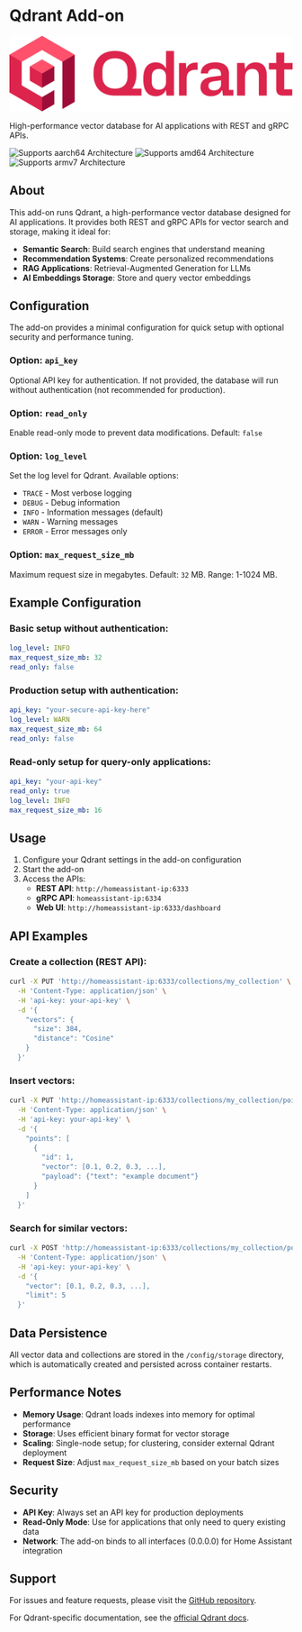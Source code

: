 # Qdrant Add-on

![](logo.png)

High-performance vector database for AI applications with REST and gRPC APIs.

![Supports aarch64 Architecture][aarch64-shield]
![Supports amd64 Architecture][amd64-shield]
![Supports armv7 Architecture][armv7-shield]

## About

This add-on runs Qdrant, a high-performance vector database designed for AI applications. It provides both REST and gRPC APIs for vector search and storage, making it ideal for:

- **Semantic Search**: Build search engines that understand meaning
- **Recommendation Systems**: Create personalized recommendations
- **RAG Applications**: Retrieval-Augmented Generation for LLMs
- **AI Embeddings Storage**: Store and query vector embeddings

## Configuration

The add-on provides a minimal configuration for quick setup with optional security and performance tuning.

### Option: `api_key`

Optional API key for authentication. If not provided, the database will run without authentication (not recommended for production).

### Option: `read_only`

Enable read-only mode to prevent data modifications. Default: `false`

### Option: `log_level`

Set the log level for Qdrant. Available options:
- `TRACE` - Most verbose logging
- `DEBUG` - Debug information
- `INFO` - Information messages (default)
- `WARN` - Warning messages
- `ERROR` - Error messages only

### Option: `max_request_size_mb`

Maximum request size in megabytes. Default: `32` MB. Range: 1-1024 MB.

## Example Configuration

### Basic setup without authentication:
```yaml
log_level: INFO
max_request_size_mb: 32
read_only: false
```

### Production setup with authentication:
```yaml
api_key: "your-secure-api-key-here"
log_level: WARN
max_request_size_mb: 64
read_only: false
```

### Read-only setup for query-only applications:
```yaml
api_key: "your-api-key"
read_only: true
log_level: INFO
max_request_size_mb: 16
```

## Usage

1. Configure your Qdrant settings in the add-on configuration
2. Start the add-on
3. Access the APIs:
   - **REST API**: `http://homeassistant-ip:6333`
   - **gRPC API**: `homeassistant-ip:6334`
   - **Web UI**: `http://homeassistant-ip:6333/dashboard`

## API Examples

### Create a collection (REST API):
```bash
curl -X PUT 'http://homeassistant-ip:6333/collections/my_collection' \
  -H 'Content-Type: application/json' \
  -H 'api-key: your-api-key' \
  -d '{
    "vectors": {
      "size": 384,
      "distance": "Cosine"
    }
  }'
```

### Insert vectors:
```bash
curl -X PUT 'http://homeassistant-ip:6333/collections/my_collection/points' \
  -H 'Content-Type: application/json' \
  -H 'api-key: your-api-key' \
  -d '{
    "points": [
      {
        "id": 1,
        "vector": [0.1, 0.2, 0.3, ...],
        "payload": {"text": "example document"}
      }
    ]
  }'
```

### Search for similar vectors:
```bash
curl -X POST 'http://homeassistant-ip:6333/collections/my_collection/points/search' \
  -H 'Content-Type: application/json' \
  -H 'api-key: your-api-key' \
  -d '{
    "vector": [0.1, 0.2, 0.3, ...],
    "limit": 5
  }'
```

## Data Persistence

All vector data and collections are stored in the `/config/storage` directory, which is automatically created and persisted across container restarts.

## Performance Notes

- **Memory Usage**: Qdrant loads indexes into memory for optimal performance
- **Storage**: Uses efficient binary format for vector storage
- **Scaling**: Single-node setup; for clustering, consider external Qdrant deployment
- **Request Size**: Adjust `max_request_size_mb` based on your batch sizes

## Security

- **API Key**: Always set an API key for production deployments
- **Read-Only Mode**: Use for applications that only need to query existing data
- **Network**: The add-on binds to all interfaces (0.0.0.0) for Home Assistant integration

## Support

For issues and feature requests, please visit the [GitHub repository](https://github.com/j0rsa/home-assistant-addons).

For Qdrant-specific documentation, see the [official Qdrant docs](https://qdrant.tech/documentation/).

[aarch64-shield]: https://img.shields.io/badge/aarch64-yes-green.svg
[amd64-shield]: https://img.shields.io/badge/amd64-yes-green.svg
[armv7-shield]: https://img.shields.io/badge/armv7-yes-green.svg